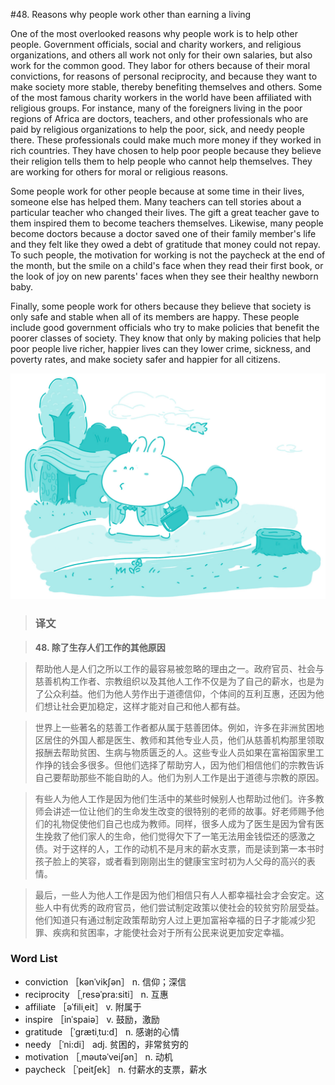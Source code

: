 #48. Reasons why people work other than earning a living

One of the most overlooked reasons why people work is to help other people. Government officials, social and charity workers, and religious organizations, and others all work not only for their own salaries, but also work for the common good. They labor for others because of their moral convictions, for reasons of personal reciprocity, and because they want to make society more stable, thereby benefiting themselves and others. Some of the most famous charity workers in the world have been affiliated with religious groups. For instance, many of the foreigners living in the poor regions of Africa are doctors, teachers, and other professionals who are paid by religious organizations to help the poor, sick, and needy people there. These professionals could make much more money if they worked in rich countries. They have chosen to help poor people because they believe their religion tells them to help people who cannot help themselves. They are working for others for moral or religious reasons.

Some people work for other people because at some time in their lives, someone else has helped them. Many teachers can tell stories about a particular teacher who changed their lives. The gift a great teacher gave to them inspired them to become teachers themselves. Likewise, many people become doctors because a doctor saved one of their family member's life and they felt like they owed a debt of gratitude that money could not repay. To such people, the motivation for working is not the paycheck at the end of the month, but the smile on a child's face when they read their first book, or the look of joy on new parents' faces when they see their healthy newborn baby.

Finally, some people work for others because they believe that society is only safe and stable when all of its members are happy. These people include good government officials who try to make policies that benefit the poorer classes of society. They know that only by making policies that help poor people live richer, happier lives can they lower crime, sickness, and poverty rates, and make society safer and happier for all citizens.

![](images/TOEFL-iBT-High-Score-Essays-048.jpg)

> ### 译文

> **48. 除了生存人们工作的其他原因**

> 帮助他人是人们之所以工作的最容易被忽略的理由之一。政府官员、社会与慈善机构工作者、宗教组织以及其他人工作不仅是为了自己的薪水，也是为了公众利益。他们为他人劳作出于道德信仰，个体间的互利互惠，还因为他们想让社会更加稳定，这样才能对自己和他人都有益。

> 世界上一些著名的慈善工作者都从属于慈善团体。例如，许多在非洲贫困地区居住的外国人都是医生、教师和其他专业人员，他们从慈善机构那里领取报酬去帮助贫困、生病与物质匮乏的人。这些专业人员如果在富裕国家里工作挣的钱会多很多。但他们选择了帮助穷人，因为他们相信他们的宗教告诉自己要帮助那些不能自助的人。他们为别人工作是出于道德与宗教的原因。

> 有些人为他人工作是因为他们生活中的某些时候别人也帮助过他们。许多教师会讲述一位让他们的生命发生改变的很特别的老师的故事。好老师赐予他们的礼物促使他们自己也成为教师。同样，很多人成为了医生是因为曾有医生挽救了他们家人的生命，他们觉得欠下了一笔无法用金钱偿还的感激之债。对于这样的人，工作的动机不是月末的薪水支票，而是读到第一本书时孩子脸上的笑容，或者看到刚刚出生的健康宝宝时初为人父母的高兴的表情。

> 最后，一些人为他人工作是因为他们相信只有人人都幸福社会才会安定。这些人中有优秀的政府官员，他们尝试制定政策以使社会的较贫穷阶层受益。他们知道只有通过制定政策帮助穷人过上更加富裕幸福的日子才能减少犯罪、疾病和贫困率，才能使社会对于所有公民来说更加安定幸福。

### Word List

 * conviction ［kənˈvikʃən］ n. 信仰；深信
 * reciprocity ［ˌresəˈpra:siti］ n. 互惠
 * affiliate ［əˈfiliˌeit］ v. 附属于
 * inspire ［inˈspaiə］ v. 鼓励，激励
 * gratitude ［ˈgrætiˌtu:d］ n. 感谢的心情
 * needy ［ˈni:di］ adj. 贫困的，非常贫穷的
 * motivation ［ˌməutəˈveiʃən］ n. 动机
 * paycheck ［ˈpeitʃek］ n. 付薪水的支票，薪水
